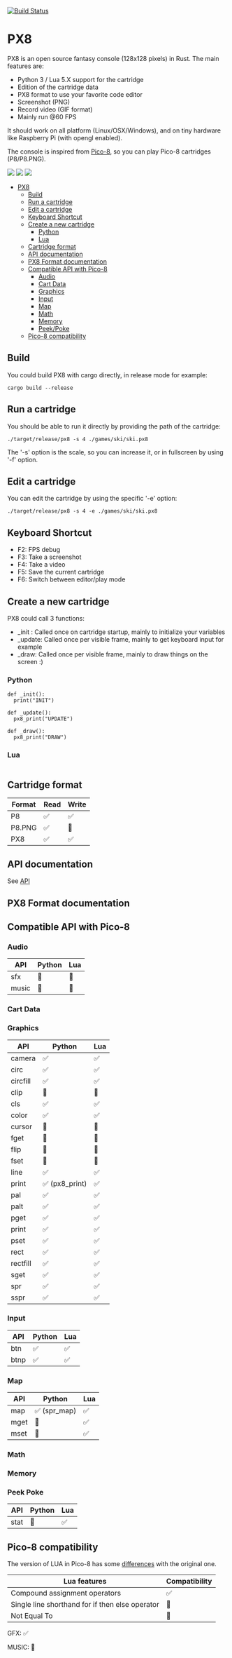 [![Build Status](https://travis-ci.org/Gigoteur/PX8.svg?branch=master)](https://travis-ci.org/Gigoteur/PX8)

# PX8

PX8 is an open source fantasy console (128x128 pixels) in Rust. The main features are:
 * Python 3 / Lua 5.X support for the cartridge
 * Edition of the cartridge data
 * PX8 format to use your favorite code editor
 * Screenshot (PNG)
 * Record video (GIF format)
 * Mainly run @60 FPS
 
It should work on all platform (Linux/OSX/Windows), and on tiny hardware like Raspberry Pi (with opengl enabled).

The console is inspired from [Pico-8](http://www.lexaloffle.com/pico-8.php), so you can play Pico-8 cartridges (P8/P8.PNG).

![](http://i.imgur.com/T3yB1mh.gif)
![](http://i.imgur.com/Vosz9qf.gif)
![](http://i.imgur.com/9fbKRMn.gif)

- [PX8](#px8)
  * [Build](#build)
  * [Run a cartridge](#run-a-cartridge)
  * [Edit a cartridge](#edit-a-cartridge)
  * [Keyboard Shortcut](#keyboard-shortcut)
  * [Create a new cartridge](#create-a-new-cartridge)
    + [Python](#python)
    + [Lua](#lua)
  * [Cartridge format](#cartridge-format)
  * [API documentation](#api-documentation)
  * [PX8 Format documentation](#px8-format-documentation)
  * [Compatible API with Pico-8](#compatible-api-with-pico-8)
    + [Audio](#audio)
    + [Cart Data](#cart-data)
    + [Graphics](#graphics)
    + [Input](#input)
    + [Map](#map)
    + [Math](#math)
    + [Memory](#memory)
    + [Peek/Poke](#peek-poke)
  * [Pico-8 compatibility](#pico-8-compatibility)
  
## Build

You could build PX8 with cargo directly, in release mode for example:

```
cargo build --release 
```

## Run a cartridge

You should be able to run it directly by providing the path of the cartridge:

```
./target/release/px8 -s 4 ./games/ski/ski.px8
```

The '-s' option is the scale, so you can increase it, or in fullscreen by using '-f' option.

## Edit a cartridge

You can edit the cartridge by using the specific '-e' option:
```
./target/release/px8 -s 4 -e ./games/ski/ski.px8
```

## Keyboard Shortcut

 * F2: FPS debug
 * F3: Take a screenshot
 * F4: Take a video
 * F5: Save the current cartridge
 * F6: Switch between editor/play mode

## Create a new cartridge

PX8 could call 3 functions:
  * _init : Called once on cartridge startup, mainly to initialize your variables
  * _update: Called once per visible frame, mainly to get keyboard input for example
  * _draw: Called once per visible frame, mainly to draw things on the screen :)

### Python

```
def _init():
  print("INIT")
  
def _update():
  px8_print("UPDATE")
  
def _draw():
  px8_print("DRAW")
```

### Lua

```

```

## Cartridge format

Format | Read | Write
------------ | ------------- | -------------
P8 | :white_check_mark: | :white_check_mark: 
P8.PNG | :white_check_mark: | :red_circle:
PX8 | :white_check_mark: | :white_check_mark: 

## API documentation

See [API](https://github.com/Gigoteur/PX8/wiki/API-Documentation)

## PX8 Format documentation

## Compatible API with Pico-8

### Audio

API | Python | Lua
------------ | ------------- | -------------
sfx | :red_circle: | :red_circle:
music | :red_circle: | :red_circle:

### Cart Data

### Graphics

API | Python | Lua
------------ | ------------- | -------------
camera | :white_check_mark: | :white_check_mark:
circ | :white_check_mark: | :white_check_mark:
circfill | :white_check_mark: | :white_check_mark:
clip | :red_circle: | :red_circle:
cls | :white_check_mark: | :white_check_mark:
color | :white_check_mark: | :white_check_mark:
cursor | :red_circle: | :red_circle:
fget | :red_circle: | :red_circle:
flip | :red_circle: | :red_circle:
fset | :red_circle: | :red_circle:
line | :white_check_mark: | :white_check_mark:
print | :white_check_mark: (px8_print) | :white_check_mark:
pal | :white_check_mark: | :white_check_mark:
palt | :white_check_mark: | :white_check_mark:
pget | :white_check_mark: | :white_check_mark:
print | :white_check_mark: | :white_check_mark:
pset | :white_check_mark: | :white_check_mark:
rect | :white_check_mark: | :white_check_mark:
rectfill | :white_check_mark: | :white_check_mark:
sget | :white_check_mark: | :white_check_mark:
spr | :white_check_mark: | :white_check_mark:
sspr | :white_check_mark: | :white_check_mark:

### Input

API | Python | Lua
------------ | ------------- | -------------
btn | :white_check_mark: | :white_check_mark:
btnp | :white_check_mark: | :white_check_mark:

### Map

API | Python | Lua
------------ | ------------- | -------------
map | :white_check_mark: (spr_map) | :white_check_mark:
mget | :red_circle: | :white_check_mark:
mset | :red_circle: | :white_check_mark:

### Math

### Memory

### Peek Poke

API | Python | Lua
------------ | ------------- | -------------
stat | :red_circle: | :white_check_mark:


## Pico-8 compatibility

The version of LUA in Pico-8 has some [differences](https://gist.github.com/josefnpat/bfe4aaa5bbb44f572cd0) with the original one.

Lua features | Compatibility
------------ | ------------- 
Compound assignment operators | :white_check_mark:
Single line shorthand for if then else operator | :red_circle:
Not Equal To | :red_circle:

GFX: :white_check_mark: 

MUSIC: :red_circle:

